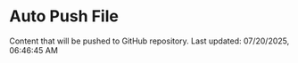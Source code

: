 # Auto Push File

Content that will be pushed to GitHub repository.
Last updated: 07/20/2025, 06:46:45 AM